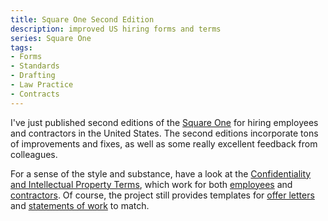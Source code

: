 ```yaml
---
title: Square One Second Edition
description: improved US hiring forms and terms
series: Square One
tags:
- Forms
- Standards
- Drafting
- Law Practice
- Contracts
---
```


I've just published second editions of the [Square One](https://squareoneforms.com) for hiring employees and contractors in the United States.  The second editions incorporate tons of improvements and fixes, as well as some really excellent feedback from colleagues.

For a sense of the style and substance, have a look at the [Confidentiality and Intellectual Property Terms](https://squareoneforms.com/confidentiality-ip/2e), which work for both [employees](https://squareoneforms.com/employee/2e) and [contractors](https://squareoneforms.com/contractor/2e).  Of course, the project still provides templates for [offer letters](https://squareoneforms.com/offer-letter/2e.rtf) and [statements of work](https://squareoneforms.com/statement-of-work/2e.rtf) to match.
